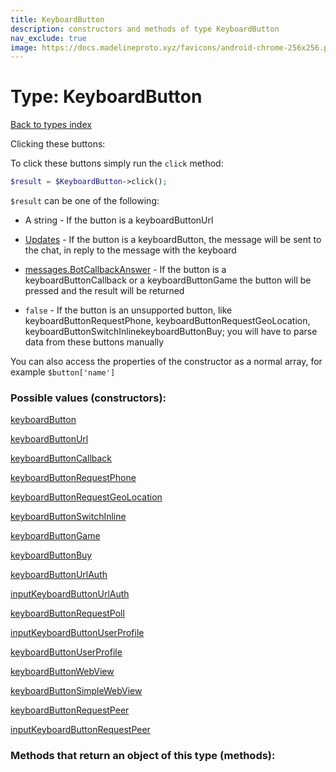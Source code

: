 ```yaml
---
title: KeyboardButton
description: constructors and methods of type KeyboardButton
nav_exclude: true
image: https://docs.madelineproto.xyz/favicons/android-chrome-256x256.png
---
```

# Type: KeyboardButton
[Back to types index](index.html)

Clicking these buttons:

To click these buttons simply run the `click` method:  

```php
$result = $KeyboardButton->click();
```

`$result` can be one of the following:


* A string - If the button is a keyboardButtonUrl

* [Updates](Updates.html) - If the button is a keyboardButton, the message will be sent to the chat, in reply to the message with the keyboard

* [messages.BotCallbackAnswer](messages.BotCallbackAnswer.html) - If the button is a keyboardButtonCallback or a keyboardButtonGame the button will be pressed and the result will be returned

* `false` - If the button is an unsupported button, like keyboardButtonRequestPhone, keyboardButtonRequestGeoLocation, keyboardButtonSwitchInlinekeyboardButtonBuy; you will have to parse data from these buttons manually


You can also access the properties of the constructor as a normal array, for example `$button['name']`


### Possible values (constructors):

[keyboardButton](/API_docs/constructors/keyboardButton.html)  

[keyboardButtonUrl](/API_docs/constructors/keyboardButtonUrl.html)  

[keyboardButtonCallback](/API_docs/constructors/keyboardButtonCallback.html)  

[keyboardButtonRequestPhone](/API_docs/constructors/keyboardButtonRequestPhone.html)  

[keyboardButtonRequestGeoLocation](/API_docs/constructors/keyboardButtonRequestGeoLocation.html)  

[keyboardButtonSwitchInline](/API_docs/constructors/keyboardButtonSwitchInline.html)  

[keyboardButtonGame](/API_docs/constructors/keyboardButtonGame.html)  

[keyboardButtonBuy](/API_docs/constructors/keyboardButtonBuy.html)  

[keyboardButtonUrlAuth](/API_docs/constructors/keyboardButtonUrlAuth.html)  

[inputKeyboardButtonUrlAuth](/API_docs/constructors/inputKeyboardButtonUrlAuth.html)  

[keyboardButtonRequestPoll](/API_docs/constructors/keyboardButtonRequestPoll.html)  

[inputKeyboardButtonUserProfile](/API_docs/constructors/inputKeyboardButtonUserProfile.html)  

[keyboardButtonUserProfile](/API_docs/constructors/keyboardButtonUserProfile.html)  

[keyboardButtonWebView](/API_docs/constructors/keyboardButtonWebView.html)  

[keyboardButtonSimpleWebView](/API_docs/constructors/keyboardButtonSimpleWebView.html)  

[keyboardButtonRequestPeer](/API_docs/constructors/keyboardButtonRequestPeer.html)  

[inputKeyboardButtonRequestPeer](/API_docs/constructors/inputKeyboardButtonRequestPeer.html)  



### Methods that return an object of this type (methods):



